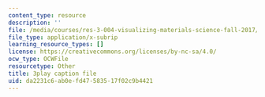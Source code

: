 ```yaml
---
content_type: resource
description: ''
file: /media/courses/res-3-004-visualizing-materials-science-fall-2017/da2231c6ab0efd47583517f02c9b4421_-7_Q3G1za30.srt
file_type: application/x-subrip
learning_resource_types: []
license: https://creativecommons.org/licenses/by-nc-sa/4.0/
ocw_type: OCWFile
resourcetype: Other
title: 3play caption file
uid: da2231c6-ab0e-fd47-5835-17f02c9b4421
---
```


